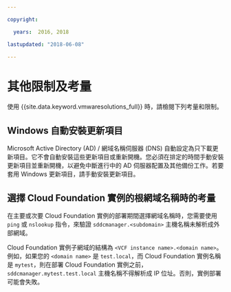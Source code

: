 ```yaml
---

copyright:

  years:  2016, 2018

lastupdated: "2018-06-08"

---
```


# 其他限制及考量

使用 {{site.data.keyword.vmwaresolutions_full}} 時，請檢閱下列考量和限制。

## Windows 自動安裝更新項目

Microsoft Active Directory (AD) / 網域名稱伺服器 (DNS) 自動設定為只下載更新項目。它不會自動安裝這些更新項目或重新開機。您必須在排定的時間手動安裝更新項目並重新開機，以避免中斷進行中的 AD 伺服器配置及其他備份工作。若要套用 Windows 更新項目，請手動安裝更新項目。

## 選擇 Cloud Foundation 實例的根網域名稱時的考量

在主要或次要 Cloud Foundation 實例的部署期間選擇網域名稱時，您需要使用 `ping` 或 `nslookup` 指令，來驗證 `sddcmanager.<subdomain>` 主機名稱未解析成外部網域。

Cloud Foundation 實例子網域的結構為 `<VCF instance name>.<domain name>`。例如，如果您的 `<domain name>` 是 `test.local`，而 Cloud Foundation 實例名稱是 `mytest`，則在部署 Cloud Foundation 實例之前，`sddcmanager.mytest.test.local` 主機名稱不得解析成 IP 位址。否則，實例部署可能會失敗。
